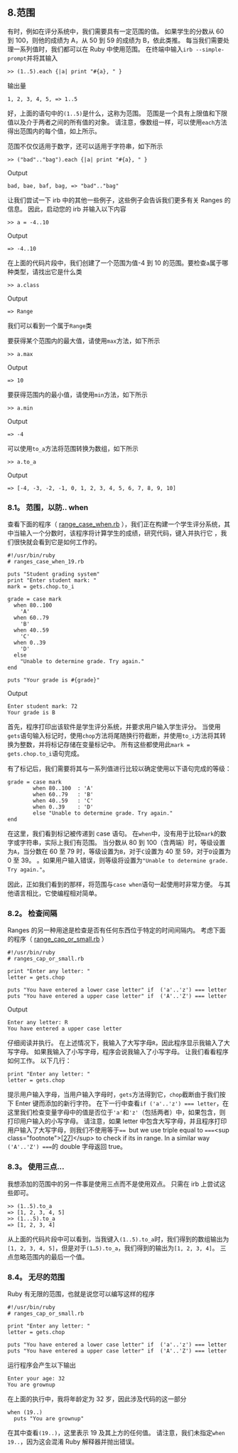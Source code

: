 ## 8.范围

有时，例如在评分系统中，我们需要具有一定范围的值。 如果学生的分数从 60 到 100，则他的成绩为 A，从 50 到 59 的成绩为 B，依此类推。 每当我们需要处理一系列值时，我们都可以在 Ruby 中使用范围。 在终端中输入`irb --simple-prompt`并将其输入

```
>> (1..5).each {|a| print "#{a}, " }
```

输出量

```
1, 2, 3, 4, 5, => 1..5
```

好，上面的语句中的`(1..5)`是什么，这称为范围。 范围是一个具有上限值和下限值以及介于两者之间的所有值的对象。 请注意，像数组一样，可以使用`each`方法得出范围内的每个值，如上所示。

范围不仅仅适用于数字，还可以适用于字符串，如下所示

```
>> ("bad".."bag").each {|a| print "#{a}, " }
```

Output

```
bad, bae, baf, bag, => "bad".."bag"
```

让我们尝试一下 irb 中的其他一些例子，这些例子会告诉我们更多有关 Ranges 的信息。 因此，启动您的 irb 并输入以下内容

```
>> a = -4..10
```

Output

```
=> -4..10
```

在上面的代码片段中，我们创建了一个范围为值-4 到 10 的范围。要检查`a`属于哪种类型，请找出它是什么类

```
>> a.class
```

Output

```
=> Range
```

我们可以看到一个属于`Range`类

要获得某个范围内的最大值，请使用`max`方法，如下所示

```
>> a.max
```

Output

```
=> 10
```

要获得范围内的最小值，请使用`min`方法，如下所示

```
>> a.min
```

Output

```
=> -4
```

可以使用`to_a`方法将范围转换为数组，如下所示

```
>> a.to_a
```

Output

```
=> [-4, -3, -2, -1, 0, 1, 2, 3, 4, 5, 6, 7, 8, 9, 10]
```

### 8.1。 范围，以防.. when

查看下面的程序（ [range_case_when.rb](code/ranges_case_when.rb) ），我们正在构建一个学生评分系统，其中当输入一个分数时，该程序将计算学生的成绩，研究代码，键入并执行它 ，我们很快就会看到它是如何工作的。

```
#!/usr/bin/ruby
# ranges_case_when_19.rb

puts "Student grading system"
print "Enter student mark: "
mark = gets.chop.to_i

grade = case mark
  when 80..100
    'A'
  when 60..79
    'B'
  when 40..59
    'C'
  when 0..39
    'D'
  else
    "Unable to determine grade. Try again."
end

puts "Your grade is #{grade}"
```

Output

```
Enter student mark: 72
Your grade is B
```

首先，程序打印出该软件是学生评分系统，并要求用户输入学生评分。 当使用`gets`语句输入标记时，使用`chop`方法将尾随换行符截断，并使用`to_i`方法将其转换为整数，并将标记存储在变量标记中。 所有这些都使用此`mark = gets.chop.to_i`语句完成。

有了标记后，我们需要将其与一系列值进行比较以确定使用以下语句完成的等级：

```
grade = case mark
        when 80..100  : 'A'
        when 60..79   : 'B'
        when 40..59   : 'C'
        when 0..39    : 'D'
        else "Unable to determine grade. Try again."
end
```

在这里，我们看到标记被传递到 case 语句。 在`when`中，没有用于比较`mark`的数字或字符串，实际上我们有范围。 当分数从 80 到 100（含两端）时，等级设置为`A`，当分数在 60 至 79 时，等级设置为`B`，对于`C`设置为 40 至 59，对于`D`设置为 0 至 39。 。如果用户输入错误，则等级将设置为`"Unable to determine grade. Try again."`。

因此，正如我们看到的那样，将范围与`case when`语句一起使用时非常方便。 与其他语言相比，它使编程相对简单。

### 8.2。 检查间隔

Ranges 的另一种用途是检查是否有任何东西位于特定的时间间隔内。 考虑下面的程序（ [range_cap_or_small.rb](code/ranges_cap_or_small.rb) ）

```
#!/usr/bin/ruby
# ranges_cap_or_small.rb

print "Enter any letter: "
letter = gets.chop

puts "You have entered a lower case letter" if  ('a'..'z') === letter
puts "You have entered a upper case letter" if  ('A'..'Z') === letter
```

Output

```
Enter any letter: R
You have entered a upper case letter
```

仔细阅读并执行。 在上述情况下，我输入了大写字母`R`，因此程序显示我输入了大写字母。 如果我输入了小写字母，程序会说我输入了小写字母。 让我们看看程序如何工作。 以下几行：

```
print "Enter any letter: "
letter = gets.chop
```

提示用户输入字母，当用户输入字母时，`gets`方法得到它，`chop`截断由于我们按下 Enter 键而添加的新行字符。 在下一行中查看`if ('a'..'z') === letter`，在这里我们检查变量字母中的值是否位于`'a'`和`'z'`（包括两者）中，如果包含，则打印用户输入的小写字母。 请注意，如果 letter 中包含大写字母，并且程序打印用户输入了大写字母，则我们不使用等于`== `but we use triple equal to `===`&lt;sup class="footnote"&gt;[[27](#_footnotedef_27 "View footnote.")]&lt;/sup&gt; to check if its in range. In a similar way `('A'..'Z') ===`的 double 字母返回 true。

### 8.3。 使用三点...

我想添加的范围中的另一件事是使用三点而不是使用双点。 只需在 irb 上尝试这些即可。

```
>> (1..5).to_a
=> [1, 2, 3, 4, 5]
>> (1...5).to_a
=> [1, 2, 3, 4]
```

从上面的代码片段中可以看到，当我键入`(1..5).to_a`时，我们得到的数组输出为`[1, 2, 3, 4, 5]`，但是对于`(1…​5).to_a`，我们得到的输出为`[1, 2, 3, 4]`。 三点忽略范围内的最后一个值。

### 8.4。 无尽的范围

Ruby 有无限的范围，也就是说您可以编写这样的程序

```
#!/usr/bin/ruby
# ranges_cap_or_small.rb

print "Enter any letter: "
letter = gets.chop

puts "You have entered a lower case letter" if  ('a'..'z') === letter
puts "You have entered a upper case letter" if  ('A'..'Z') === letter
```

运行程序会产生以下输出

```
Enter your age: 32
You are grownup
```

在上面的执行中，我将年龄定为 32 岁，因此涉及代码的这一部分

```
when (19..)
  puts "You are grownup"
```

在其中查看`(19..)`，这里表示 19 及其上方的任何值。 请注意，我们未指定`when 19..`，因为这会混淆 Ruby 解释器并抛出错误。